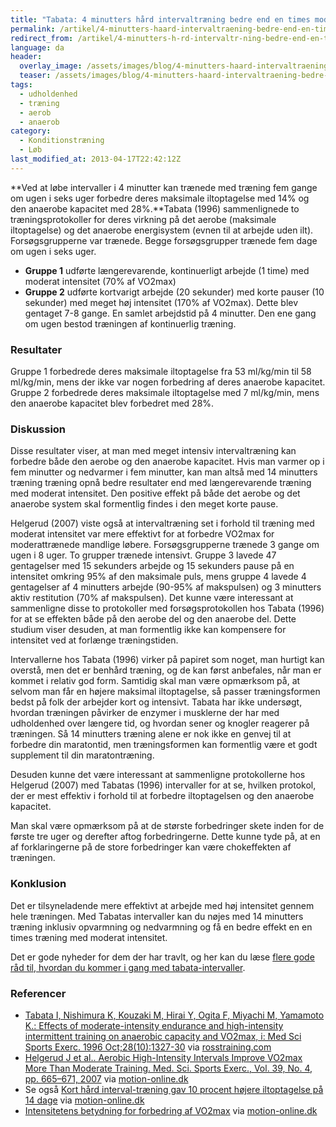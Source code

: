 ```yaml
---
title: "Tabata: 4 minutters hård intervaltræning bedre end en times moderat løb"
permalink: /artikel/4-minutters-haard-intervaltraening-bedre-end-en-times-moderat-loeb
redirect_from: /artikel/4-minutters-h-rd-intervaltr-ning-bedre-end-en-times-moderat-l-b
language: da
header:
  overlay_image: /assets/images/blog/4-minutters-haard-intervaltraening-bedre-end-en-times-moderat-loeb.jpg
  teaser: /assets/images/blog/4-minutters-haard-intervaltraening-bedre-end-en-times-moderat-loeb.jpg
tags:
  - udholdenhed
  - træning
  - aerob
  - anaerob
category:
  - Konditionstræning
  - Løb
last_modified_at: 2013-04-17T22:42:12Z
---
```


**Ved at løbe intervaller i 4 minutter kan trænede med træning fem gange om ugen i seks uger forbedre deres maksimale iltoptagelse med 14% og den anaerobe kapacitet med 28%.**Tabata (1996) sammenlignede to træningsprotokoller for deres virkning på det aerobe (maksimale iltoptagelse) og det anaerobe energisystem (evnen til at arbejde uden ilt). Forsøgsgrupperne var trænede. Begge forsøgsgrupper trænede fem dage om ugen i seks uger.

- **Gruppe 1** udførte længerevarende, kontinuerligt arbejde (1 time) med moderat intensitet (70% af VO2max)
- **Gruppe 2** udførte kortvarigt arbejde (20 sekunder) med korte pauser (10 sekunder) med meget høj intensitet (170% af VO2max). Dette blev gentaget 7-8 gange. En samlet arbejdstid på 4 minutter. Den ene gang om ugen bestod træningen af kontinuerlig træning.

### Resultater

Gruppe 1 forbedrede deres maksimale iltoptagelse fra 53 ml/kg/min til 58 ml/kg/min, mens der ikke var nogen forbedring af deres anaerobe kapacitet. Gruppe 2 forbedrede deres maksimale iltoptagelse med 7 ml/kg/min, mens den anaerobe kapacitet blev forbedret med 28%.

### Diskussion

Disse resultater viser, at man med meget intensiv intervaltræning kan forbedre både den aerobe og den anaerobe kapacitet. Hvis man varmer op i fem minutter og nedvarmer i fem minutter, kan man altså med 14 minutters træning træning opnå bedre resultater end med længerevarende træning med moderat intensitet. Den positive effekt på både det aerobe og det anaerobe system skal formentlig findes i den meget korte pause.

Helgerud (2007) viste også at intervaltræning set i forhold til træning med moderat intensitet var mere effektivt for at forbedre VO2max for moderattrænede mandlige løbere. Forsøgsgrupperne trænede 3 gange om ugen i 8 uger. To grupper trænede intensivt. Gruppe 3 lavede 47 gentagelser med 15 sekunders arbejde og 15 sekunders pause på en intensitet omkring 95% af den maksimale puls, mens gruppe 4 lavede 4 gentagelser af 4 minutters arbejde (90-95% af makspulsen) og 3 minutters aktiv restitution (70% af makspulsen). Det kunne være interessant at sammenligne disse to protokoller med forsøgsprotokollen hos Tabata (1996) for at se effekten både på den aerobe del og den anaerobe del. Dette studium viser desuden, at man formentlig ikke kan kompensere for intensitet ved at forlænge træningstiden.

Intervallerne hos Tabata (1996) virker på papiret som noget, man hurtigt kan overstå, men det er benhård træning, og de kan først anbefales, når man er kommet i relativ god form. Samtidig skal man være opmærksom på, at selvom man får en højere maksimal iltoptagelse, så passer træningsformen bedst på folk der arbejder kort og intensivt. Tabata har ikke undersøgt, hvordan træningen påvirker de enzymer i musklerne der har med udholdenhed over længere tid, og hvordan sener og knogler reagerer på træningen. Så 14 minutters træning alene er nok ikke en genvej til at forbedre din maratontid, men træningsformen kan formentlig være et godt supplement til din maratontræning.

Desuden kunne det være interessant at sammenligne protokollerne hos Helgerud (2007) med Tabatas (1996) intervaller for at se, hvilken protokol, der er mest effektiv i forhold til at forbedre iltoptagelsen og den anaerobe kapacitet.

Man skal være opmærksom på at de største forbedringer skete inden for de første tre uger og derefter aftog forbedringerne. Dette kunne tyde på, at en af forklaringerne på de store forbedringer kan være chokeffekten af træningen.

### Konklusion

Det er tilsyneladende mere effektivt at arbejde med høj intensitet gennem hele træningen. Med Tabatas intervaller kan du nøjes med 14 minutters træning inklusiv opvarmning og nedvarmning og få en bedre effekt en en times træning med moderat intensitet.

Det er gode nyheder for dem der har travlt, og her kan du læse [flere gode råd til, hvordan du kommer i gang med tabata-intervaller](/artikel/4-minutter-i-helvede).

### Referencer

- [Tabata I, Nishimura K, Kouzaki M, Hirai Y, Ogita F, Miyachi M, Yamamoto K.: Effects of moderate-intensity endurance and high-intensity intermittent training on anaerobic capacity and VO2max, i: Med Sci Sports Exerc. 1996 Oct;28(10):1327-30](http://www.ncbi.nlm.nih.gov/pubmed/8897392?dopt=Abstract) via [rosstraining.com](http://www.rosstraining.com/articles/tabataintervals.html)
- [Helgerud J et al.. Aerobic High-Intensity Intervals Improve VO2max More Than Moderate Training. Med. Sci. Sports Exerc., Vol. 39, No. 4, pp. 665–671, 2007](http://www.ncbi.nlm.nih.gov/entrez/query.fcgi?db=pubmed&cmd=Retrieve&dopt=AbstractPlus&list_uids=17414804&query_hl=2&itool=pubmed_docsum) via [motion-online.dk](http://www.motion-online.dk/konditionstraening/kondition_-_artikler/intensitetens_betydning_for_forbedring_af_vo2max/)
- Se også [Kort hård interval-træning gav 10 procent højere iltoptagelse på 14 dage](http://www.motion-online.dk/konditionstraening/kondition_-_artikler/kort_haard_interval-traening_gav_10_procent_hoejere_iltoptagelse_paa_14_dage/) via [motion-online.dk](http://www.motion-online.dk/konditionstraening/kondition_-_artikler/kort_haard_interval-traening_gav_10_procent_hoejere_iltoptagelse_paa_14_dage/)
- [Intensitetens betydning for forbedring af VO2max](http://www.motion-online.dk/konditionstraening/kondition_-_artikler/intensitetens_betydning_for_forbedring_af_vo2max/) via [motion-online.dk](http://motion-online.dk)
